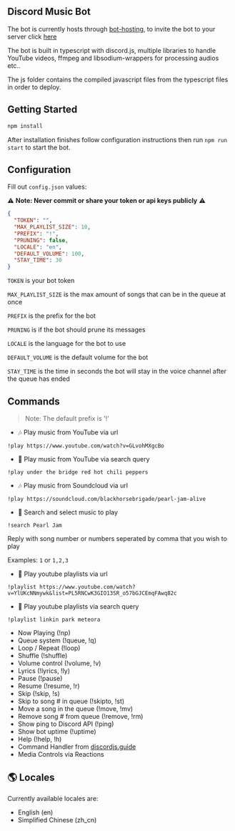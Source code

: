 ## Discord Music Bot

The bot is currently hosts through [bot-hosting](https://bot-hosting.net/), to invite the bot to your server click [here](https://discord.com/api/oauth2/authorize?client_id=1056656249581740122&permissions=2184185856&scope=applications.commands%20bot)

The bot is built in typescript with discord.js, multiple libraries to handle YouTube videos, ffmpeg and libsodium-wrappers for processing audios etc..

The js folder contains the compiled javascript files from the typescript files in order to deploy.

## Getting Started

```sh
npm install
```

After installation finishes follow configuration instructions then run `npm run start` to start the bot.

## Configuration

Fill out `config.json` values:

⚠️ **Note: Never commit or share your token or api keys publicly** ⚠️

```json
{
  "TOKEN": "",
  "MAX_PLAYLIST_SIZE": 10,
  "PREFIX": "!",
  "PRUNING": false,
  "LOCALE": "en",
  "DEFAULT_VOLUME": 100,
  "STAY_TIME": 30
}
```

`TOKEN` is your bot token

`MAX_PLAYLIST_SIZE` is the max amount of songs that can be in the queue at once

`PREFIX` is the prefix for the bot

`PRUNING` is if the bot should prune its messages

`LOCALE` is the language for the bot to use

`DEFAULT_VOLUME` is the default volume for the bot

`STAY_TIME` is the time in seconds the bot will stay in the voice channel after the queue has ended


## Commands

> Note: The default prefix is '!'

- 🎶 Play music from YouTube via url

`!play https://www.youtube.com/watch?v=GLvohMXgcBo`

- 🔎 Play music from YouTube via search query

`!play under the bridge red hot chili peppers`

- 🎶 Play music from Soundcloud via url

`!play https://soundcloud.com/blackhorsebrigade/pearl-jam-alive`

- 🔎 Search and select music to play

`!search Pearl Jam`

Reply with song number or numbers seperated by comma that you wish to play

Examples: `1` or `1,2,3`

- 📃 Play youtube playlists via url

`!playlist https://www.youtube.com/watch?v=YlUKcNNmywk&list=PL5RNCwK3GIO13SR_o57bGJCEmqFAwq82c`

- 🔎 Play youtube playlists via search query

`!playlist linkin park meteora`

- Now Playing (!np)
- Queue system (!queue, !q)
- Loop / Repeat (!loop)
- Shuffle (!shuffle)
- Volume control (!volume, !v)
- Lyrics (!lyrics, !ly)
- Pause (!pause)
- Resume (!resume, !r)
- Skip (!skip, !s)
- Skip to song # in queue (!skipto, !st)
- Move a song in the queue (!move, !mv)
- Remove song # from queue (!remove, !rm)
- Show ping to Discord API (!ping)
- Show bot uptime (!uptime)
- Help (!help, !h)
- Command Handler from [discordjs.guide](https://discordjs.guide/)
- Media Controls via Reactions

## 🌎 Locales

Currently available locales are:

- English (en)
- Simplified Chinese (zh_cn)